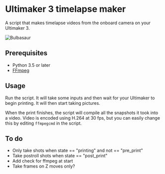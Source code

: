 Ultimaker 3 timelapse maker
===========================

A script that makes timelapse videos from the onboard camera on your Ultimaker 3.

![Bulbasaur](https://thumbs.gfycat.com/EntireGlassAlaskanmalamute-size_restricted.gif)

Prerequisites
-----

- Python 3.5 or later
- [FFmpeg](https://ffmpeg.org/)

Usage
----

Run the script. It will take some inputs and then wait for your Ultimaker to begin printing.
It will then start taking pictures.

When the print finishes, the script will compile all the snapshots it took into a video.
Video is encoded using H.264 at 30 fps, but you can easily change this by editing `ffmpegcmd` in the script.

To do
------

- Only take shots when state == "printing" and not == "pre_print"
- Take postroll shots when state == "post_print"
- Add check for ffmpeg at start
- Take frames on Z moves only?